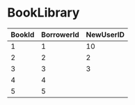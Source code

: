 # BookLibrary
BookId | BorrowerId | NewUserID |
| ------- | --- | --- |
1 | 1 | 10 |
2 | 2 | 2 |
3 | 3 | 3 |
4 | 4 |  |
5 | 5 |  |
